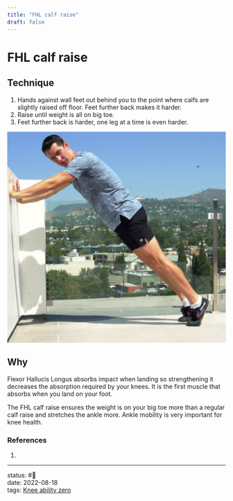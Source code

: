 ```yaml
---
title: "FHL calf raise"
draft: false
---
```

# FHL calf raise

## Technique
1. Hands against wall feet out behind you to the point where calfs are slightly raised off floor. Feet further back makes it harder.
2. Raise until weight is all on big toe.
3. Feet further back is harder, one leg at a time is even harder.

![](Pasted%20image%2020220818112859.png)
## Why
Flexor Hallucis Longus absorbs impact when landing so strengthening it decreases the absorption required by your knees. It is the first muscle that absorbs when you land on your foot.

The FHL calf raise ensures the weight is on your big toe more than a regular calf raise and stretches the ankle more. Ankle mobility is very important for knee health.
### References
1. 

---
status: #🌱             
date: 2022-08-18           
tags: [Knee ability zero](Knee%20ability%20zero.md)           